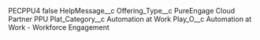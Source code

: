 <?xml version="1.0" encoding="UTF-8"?>
<CustomMetadata xmlns="http://soap.sforce.com/2006/04/metadata" xmlns:xsi="http://www.w3.org/2001/XMLSchema-instance" xmlns:xsd="http://www.w3.org/2001/XMLSchema">
    <label>PECPPU4</label>
    <protected>false</protected>
    <values>
        <field>HelpMessage__c</field>
        <value xsi:nil="true"/>
    </values>
    <values>
        <field>Offering_Type__c</field>
        <value xsi:type="xsd:string">PureEngage Cloud Partner PPU</value>
    </values>
    <values>
        <field>Plat_Category__c</field>
        <value xsi:type="xsd:string">Automation at Work</value>
    </values>
    <values>
        <field>Play_O__c</field>
        <value xsi:type="xsd:string">Automation at Work - Workforce Engagement</value>
    </values>
</CustomMetadata>

